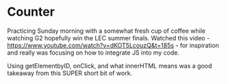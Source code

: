 # Counter
Practicing Sunday morning with a somewhat fresh cup of coffee while watching G2 hopefully win the LEC summer finals.  Watched this video -https://www.youtube.com/watch?v=dKOT5LcouzQ&t=185s -
for inspiration and really was focusing on how to integrate JS into my code. 

Using getElementbyID, onClick, and what innerHTML means was a good takeaway from this SUPER short bit of work. 
